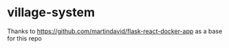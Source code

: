 # village-system

Thanks to https://github.com/martindavid/flask-react-docker-app as a base for this repo